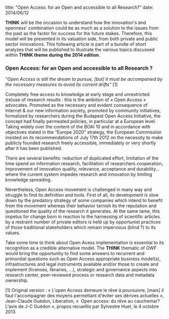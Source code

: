 title: "Open Access: for an Open and accessible to all Research?"
date: 2014/06/12

**THINK** will be the occasion to understand how the innovation's and openness' combination could be as much as a solution to the issues from the past as the factor for success for the future stakes. Therefore, this model will be presented in its valuation side, from both private and public sector innovations. This following article is part of a bundle of short analyzes that will be published to illustrate the various topics discussed within **THINK theme during the 2014 edition**.


### Open Access: for an Open and accessible to all Research ?

*"Open Access is still the dream to pursue, [but] it must be accompanied by the necessary measures to avoid its current drifts"* [1]


Completely free access to knowledge at early stage and unrestricted (re)use of research results : this is the ambition of « Open Access » advocates. Promoted as the necessary and evident consequence of Internet & our new information society, promoted by community initiatives, formalized by researchers during the Budapest Open Access Initiative, the concept had finally permeated policies, in particular at a European level. Taking widely over the content of the BOAI 10 and in accordance with objectives stated in the “Europe 2020” strategy, the European Commission insisted on its recommendations of July 17th 2012 on the necessity to make publicly founded research freely accessible, immediately or very shortly after it has been published.


There are several benefits: reduction of duplicated effort, limitation of the time spend on information research, facilitation of researchers cooperation, improvement of innovation quality, relevance, acceptance and durability... where the current system impedes research and innovation by limiting  knowledge spreading.


Nevertheless, Open Access movement is challenged in many way and struggle to find its definition and tools. First of all, its development is slow down by the predatory strategy of some companies which intend to benefit from the movement whereas their behavior tarnish its the reputation and questioned the quality of the research it generates. At the same tame, this impetus for change born in reaction to the harnessing of scientific articles by a restraint number of private editors is held up by opportunist practices of those traditional stakeholders which remain impervious (blind ?) to its values.


Take some time to think about Open Acess implementation is essential to its recognition as a credible alternative model. The **THINK** thematic of OWF would bring the opportunity to find some answers to recurrent and primordial questions such as Open Access appropriate business model(s), infrastructures and legal instruments available and/or those to create and implement (licenses, libraries, …), strategic and governance aspects into research center, peer-reviewed process or research data and metadata ownership.


[1] Original version : « L'open Access demeure le rêve à poursuivre, [mais] il faut l'accompagner des moyens permettant d'éviter ses dérives actuelles », Jean-Claude Guédon, Liberation, «  Open access: du rêve au cauchemar? L'avis de J-C Guédon », propos recueillis par Sylvestre Huet, le 4 octobre 2013
